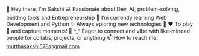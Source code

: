 👋 Hey there, I'm Sakshi
💻 Passionate about Dev, AI, problem-solving, building tools and Entrepreneurship
🌱 I’m currently learning Web Development and Python
✨ Always eploring new technologies 🚀
❤️ To play 🏸 and capture moments! 📸
^_^ Eager to connect and vibe with like-minded people for collabs, projects, or anything
📫 How to reach me: mutthasakshi578@gmail.com
<!--
**sakshimuttha578/sakshimuttha578** is a ✨ _special_ ✨ repository because its `README.md` (this file) appears on your GitHub profile.

Here are some ideas to get you started:

- 🔭 I’m currently working on ...
- 🌱 I’m currently learning ...
- 👯 I’m looking to collaborate on ...
- 🤔 I’m looking for help with ...
- 💬 Ask me about ...
- 📫 How to reach me: ...
- 😄 Pronouns: ...
- ⚡ Fun fact: ...
-->
